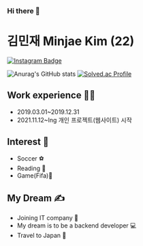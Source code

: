### Hi there 👋

# 김민재 Minjae Kim (22)

[![Instagram Badge](https://img.shields.io/badge/-Instagram-dd2a7b?style=flat-square&logo=instagram&logoColor=white&link=https://www.instagram.com/im_minjaeee/)](https://www.instagram.com/im_minjaeee/) 

![Anurag's GitHub stats](https://github-readme-stats.vercel.app/api?username=Minjaeeeee&hide=contribs,prs)
[![Solved.ac Profile](http://mazassumnida.wtf/api/v2/generate_badge?boj=kmj6832596)](https://solved.ac/kmj6832596/)
<br>

## Work experience 🤹‍♀️
- 2019.03.01~2019.12.31 
- 2021.11.12~Ing 개인 프로젝트(웹사이트) 시작

## Interest 👀
- Soccer ⚽
- Reading 📖
- Game(Fifa)🧡

## My Dream ✍
- Joining IT company 👏
- My dream is to be a backend developer 💻
- Travel to Japan 🛫


